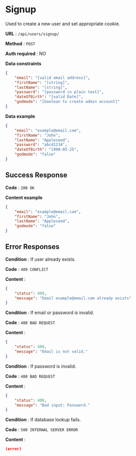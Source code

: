 # Signup

Used to create a new user and set appropriate cookie.

**URL** : `/api/users/signup/`

**Method** : `POST`

**Auth required** : NO

**Data constraints**

```json
{
    "email": "[valid email address]",
    "firstName": "[string]",
    "lastName": "[string]",
    "password": "[password in plain text]",
    "dateOfBirth": "[valid Date]",
    "godmode": "[boolean to create admin account]"
}
```

**Data example**

```json
{
    "email": "example@email.com",
    "firstName": "John",
    "lastName": "Appleseed",
    "password": "abcd1234",
    "dateOfBirth": "1990-05-25",
    "godmode": "false"
}
```

## Success Response

**Code** : `200 OK`

**Content example**

```json
{
    "email": "example@email.com",
    "firstName": "John",
    "lastName": "Appleseed",
    "godmode": "false"
}
```

## Error Responses

**Condition** : If user already exists.

**Code** : `409 CONFLICT`

**Content** :

```json
{
    "status": 409,
    "message": "Email example@email.com already exists"
}
```

**Condition** : If email or password is invalid.

**Code** : `400 BAD REQUEST`

**Content** :

```json
{
    "status": 400,
    "message": "Email is not valid."
}
```

**Condition** : If password is invalid.

**Code** : `400 BAD REQUEST`

**Content** :

```json
{
    "status": 400,
    "message": "Bad input: Password."
}
```

**Condition** : If database lookup fails.

**Code** : `500 INTERNAL SERVER ERROR`

**Content** :

```json
(error)
```
